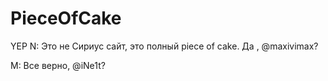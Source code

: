 # PieceOfCake
YEP
N: Это не Сириус сайт, это полный piece of cake. Да , @maxivimax?

M: Все верно, @iNe1t?
